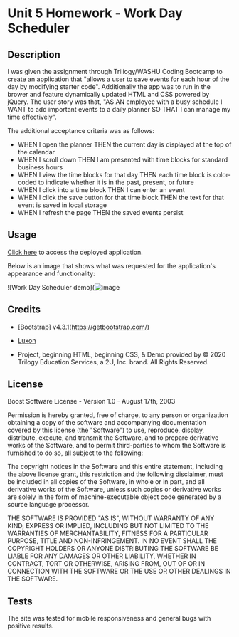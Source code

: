 # Unit 5 Homework - Work Day Scheduler

## Description

I was given the assignment through Triliogy/WASHU Coding Bootcamp to create an application that "allows a user to save events for each hour of the day by modifying starter code".  Additionally the app was to run in the brower and feature dynamically updated HTML and CSS powered by jQuery. The user story was that, "AS AN employee with a busy schedule
I WANT to add important events to a daily planner SO THAT I can manage my time effectively".

The additional acceptance criteria was as follows:

- WHEN I open the planner THEN the current day is displayed at the top of the calendar
- WHEN I scroll down THEN I am presented with time blocks for standard business hours
- WHEN I view the time blocks for that day THEN each time block is color-coded to indicate whether it is in the past, present, or future
- WHEN I click into a time block THEN I can enter an event
- WHEN I click the save button for that time block THEN the text for that event is saved in local storage
- WHEN I refresh the page THEN the saved events persist

## Usage

[Click here](https://jferguson1903.github.io/Unit5-HW/) to access the deployed application.

Below is an image that shows what was requested for the application's appearance and functionality: 

![Work Day Scheduler demo](![image](https://user-images.githubusercontent.com/72481828/101996122-30b69d80-3c95-11eb-9826-cb9e45612d02.png)

## Credits

* [Bootstrap] v4.3.1(https://getbootstrap.com/)

* [Luxon](https://moment.github.io/luxon/)

* Project, beginning HTML, beginning CSS, & Demo provided by © 2020 Trilogy Education Services, a 2U, Inc. brand. All Rights Reserved.

## License

Boost Software License - Version 1.0 - August 17th, 2003

Permission is hereby granted, free of charge, to any person or organization
obtaining a copy of the software and accompanying documentation covered by
this license (the "Software") to use, reproduce, display, distribute,
execute, and transmit the Software, and to prepare derivative works of the
Software, and to permit third-parties to whom the Software is furnished to
do so, all subject to the following:

The copyright notices in the Software and this entire statement, including
the above license grant, this restriction and the following disclaimer,
must be included in all copies of the Software, in whole or in part, and
all derivative works of the Software, unless such copies or derivative
works are solely in the form of machine-executable object code generated by
a source language processor.

THE SOFTWARE IS PROVIDED "AS IS", WITHOUT WARRANTY OF ANY KIND, EXPRESS OR
IMPLIED, INCLUDING BUT NOT LIMITED TO THE WARRANTIES OF MERCHANTABILITY,
FITNESS FOR A PARTICULAR PURPOSE, TITLE AND NON-INFRINGEMENT. IN NO EVENT
SHALL THE COPYRIGHT HOLDERS OR ANYONE DISTRIBUTING THE SOFTWARE BE LIABLE
FOR ANY DAMAGES OR OTHER LIABILITY, WHETHER IN CONTRACT, TORT OR OTHERWISE,
ARISING FROM, OUT OF OR IN CONNECTION WITH THE SOFTWARE OR THE USE OR OTHER
DEALINGS IN THE SOFTWARE.

## Tests

The site was tested for mobile responsiveness and general bugs with positive results.